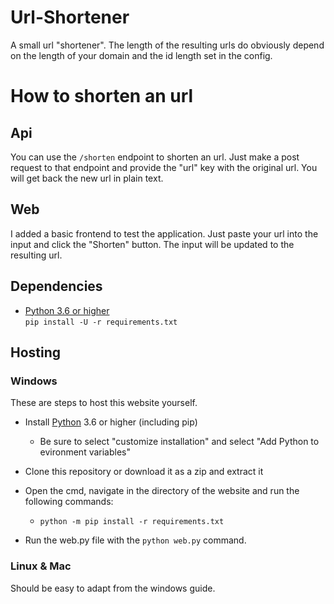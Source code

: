 # Url-Shortener

A small url "shortener". The length of the resulting urls do obviously depend on the length of your domain and the id length set in the config.

# How to shorten an url
## Api
You can use the `/shorten` endpoint to shorten an url. Just make a post request to that endpoint and provide the "url" key with the original url. You will get back the new url in plain text.

## Web
I added a basic frontend to test the application. Just paste your url into the input and click the "Shorten" button. The input will be updated to the resulting url.

## Dependencies

- [Python 3.6 or higher](https://www.python.org/)    
`pip install -U -r requirements.txt`

## Hosting

### Windows
These are steps to host this website yourself.

- Install [Python](https://www.python.org/downloads/) 3.6 or higher (including pip)
  - Be sure to select "customize installation" and select "Add Python to evironment variables"

- Clone this repository or download it as a zip and extract it

- Open the cmd, navigate in the directory of the website and run the following commands:
  - `python -m pip install -r requirements.txt`

- Run the web.py file with the `python web.py` command.

### Linux & Mac
Should be easy to adapt from the windows guide.
